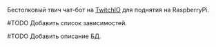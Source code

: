 Бестолковый твич чат-бот на [TwitchIO](https://twitchio.dev) для поднятия на RaspberryPi.

#TODO Добавить список зависимостей.

#TODO Добавить описание БД.